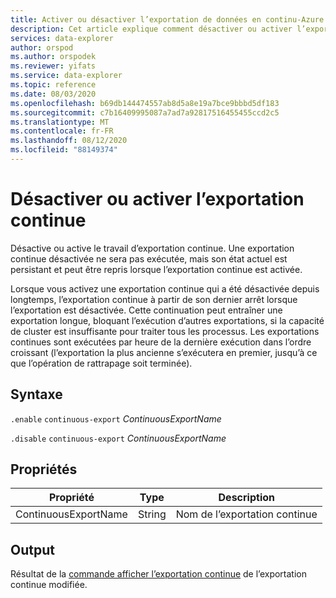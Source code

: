 ```yaml
---
title: Activer ou désactiver l’exportation de données en continu-Azure Explorateur de données
description: Cet article explique comment désactiver ou activer l’exportation continue de données dans Azure Explorateur de données.
services: data-explorer
author: orspod
ms.author: orspodek
ms.reviewer: yifats
ms.service: data-explorer
ms.topic: reference
ms.date: 08/03/2020
ms.openlocfilehash: b69db144474557ab8d5a8e19a7bce9bbbd5df183
ms.sourcegitcommit: c7b16409995087a7ad7a92817516455455ccd2c5
ms.translationtype: MT
ms.contentlocale: fr-FR
ms.lasthandoff: 08/12/2020
ms.locfileid: "88149374"
---
```

# <a name="disable-or-enable-continuous-export"></a>Désactiver ou activer l’exportation continue

Désactive ou active le travail d’exportation continue. Une exportation continue désactivée ne sera pas exécutée, mais son état actuel est persistant et peut être repris lorsque l’exportation continue est activée. 

Lorsque vous activez une exportation continue qui a été désactivée depuis longtemps, l’exportation continue à partir de son dernier arrêt lorsque l’exportation est désactivée. Cette continuation peut entraîner une exportation longue, bloquant l’exécution d’autres exportations, si la capacité de cluster est insuffisante pour traiter tous les processus. Les exportations continues sont exécutées par heure de la dernière exécution dans l’ordre croissant (l’exportation la plus ancienne s’exécutera en premier, jusqu’à ce que l’opération de rattrapage soit terminée). 

## <a name="syntax"></a>Syntaxe

`.enable` `continuous-export` *ContinuousExportName* 

`.disable` `continuous-export` *ContinuousExportName* 

## <a name="properties"></a>Propriétés

| Propriété             | Type   | Description                |
|----------------------|--------|----------------------------|
| ContinuousExportName | String | Nom de l’exportation continue |

## <a name="output"></a>Output

Résultat de la [commande afficher l’exportation continue](show-continuous-export.md) de l’exportation continue modifiée. 
